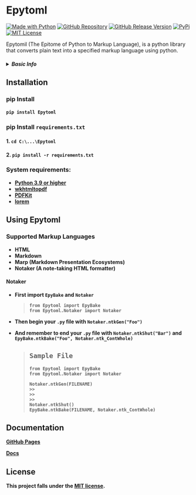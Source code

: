 # Epytoml

[![Made with Python](https://img.shields.io/badge/Made%20with-Python-1f425f.svg)](https://www.python.org/)
[![GitHub Repository](https://badgen.net/badge/icon/github?icon=github&label)](https://github.com/Z1aaan/Epytoml)
[![GitHub Release Version](https://img.shields.io/github/release/Naereen/StrapDown.js.svg)](https://github.com/Z1aaan/Epytoml/releases)
[![PyPi](https://img.shields.io/badge/PyPi-PyPi-brightgreen)](https://pypi.org/project/Epytoml/)
[![MIT License](https://img.shields.io/github/license/Z1aaan/PackCollatzer.svg)](https://github.com/Z1aaan/Epytoml/blob/master/LICENSE.md)

Epytomil (The Epitome of Python to Markup Language), is a python library that converts plain text into a specified markup language using python.

<h5><details><summary><b>Basic Info<b></summary>
Created by: Zhean Ganituen <a href="https://github.com/Z1aaan">Z1aaan</a>

Last Updated: December 16, 2021

Latest Release Version: 1.2.1

GitHub Repo: <a href="https://github.com/Z1aaan/Epytoml">GitHub Repository</a>

Python Package Index: <a href="https://pypi.org/project/Epytoml/">PyPi</a>

License: <a href="https://github.com/Z1aaan/Epytoml/blob/master/LICENSE.md">MIT License</a>

</details>
</h5>

## Installation

### pip Install

#### `pip install Epytoml`

### pip Install `requirements.txt`

#### 1. `cd C:\...\Epytoml`

#### 2. `pip install -r requirements.txt`

### System requirements:

- <a href="https://www.python.org/">Python 3.9 or higher</a>
- <a href="https://wkhtmltopdf.org">wkhtmltopdf</a>
- <a href="https://pdfkit.org">PDFKit</a>
- <a href="https://pypi.org/project/lorem/">lorem</a>

## Using Epytoml

### Supported Markup Languages

- HTML
- Markdown
- Marp (Markdown Presentation Ecosystems)
- Notaker (A note-taking HTML formatter)

#### Notaker

- First import `EpyBake` and `Notaker`

  > ```
  > from Epytoml import EpyBake
  > from Epytoml.Notaker import Notaker
  > ```

- Then begin your `.py` file with `Notaker.ntkGen("Foo")`

- And remember to end your `.py` file with `Notaker.ntkShut("Bar")` and `EpyBake.ntkBake("Foo", Notaker.ntk_ContWhole)`
  > ## `Sample File`
  >
  > ```
  > from Epytoml import EpyBake
  > from Epytoml.Notaker import Notaker
  >
  > Notaker.ntkGen(FILENAME)
  > >>
  > >>
  > >>
  > Notaker.ntkShut()
  > EpyBake.ntkBake(FILENAME, Notaker.ntk_ContWhole)
  > ```

## Documentation

[GitHub Pages](https://z1aaan.github.io/Epytoml-Documentation/index.html)

[Docs](https://github.com/Z1aaan/Epytoml/tree/master/docs/source)

## License

This project falls under the [MIT license](https://github.com/Z1aaan/PackCollatzer/blob/main/LICENSE).
